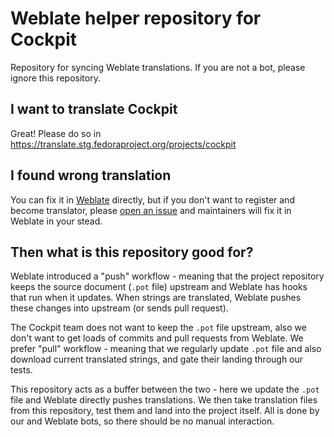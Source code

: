 # Weblate helper repository for Cockpit

Repository for syncing Weblate translations. If you are not a bot, please ignore this repository.

## I want to translate Cockpit
Great! Please do so in https://translate.stg.fedoraproject.org/projects/cockpit

## I found wrong translation
You can fix it in [Weblate](https://translate.stg.fedoraproject.org/projects/cockpit) directly, but if you don't want to register and become translator, please [open an issue](https://github.com/cockpit-project/cockpit) and maintainers will fix it in Weblate in your stead.

## Then what is this repository good for?
Weblate introduced a "push" workflow - meaning that the project repository keeps the source document (`.pot` file) upstream and Weblate has hooks that run when it updates.  When strings are translated, Weblate pushes these changes into upstream (or sends pull request).

The Cockpit team does not want to keep the `.pot` file upstream, also we don't want to get loads of commits and pull requests from Weblate. We prefer "pull" workflow - meaning that we regularly update `.pot` file and also download current translated strings, and gate their landing through our tests.

This repository acts as a buffer between the two - here we update the `.pot` file and Weblate directly pushes translations. We then take translation files from this repository, test them and land into the project itself.  All is done by our and Weblate bots, so there should be no manual interaction.
